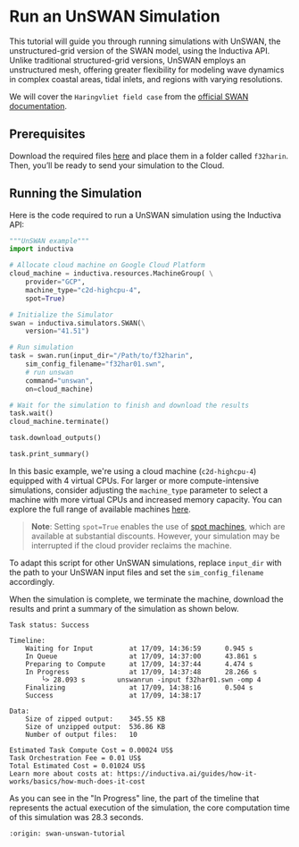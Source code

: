 # Run an UnSWAN Simulation
This tutorial will guide you through running simulations with UnSWAN, the unstructured-grid version of 
the SWAN model, using the Inductiva API. Unlike traditional structured-grid versions, UnSWAN employs 
an unstructured mesh, offering greater flexibility for modeling wave dynamics in complex coastal 
areas, tidal inlets, and regions with varying resolutions.

We will cover the `Haringvliet field case` from the [official SWAN documentation](https://swanmodel.sourceforge.io/download/download.htm).

## Prerequisites
Download the required files [here](https://swanmodel.sourceforge.io/download/zip/f32harin.tar.gz) and place them in a folder called `f32harin`. Then, you’ll be ready to send your simulation to the Cloud.

## Running the Simulation
Here is the code required to run a UnSWAN simulation using the Inductiva API:

```python
"""UnSWAN example"""
import inductiva

# Allocate cloud machine on Google Cloud Platform
cloud_machine = inductiva.resources.MachineGroup( \
    provider="GCP",
    machine_type="c2d-highcpu-4",
	spot=True)

# Initialize the Simulator
swan = inductiva.simulators.SWAN(\
    version="41.51")

# Run simulation
task = swan.run(input_dir="/Path/to/f32harin",
    sim_config_filename="f32har01.swn",
	# run unswan
	command="unswan",
    on=cloud_machine)

# Wait for the simulation to finish and download the results
task.wait()
cloud_machine.terminate()

task.download_outputs()

task.print_summary()
```

In this basic example, we're using a cloud machine (`c2d-highcpu-4`) equipped with 4 virtual CPUs. 
For larger or more compute-intensive simulations, consider adjusting the `machine_type` parameter to select 
a machine with more virtual CPUs and increased memory capacity. You can explore the full range of available machines [here](https://console.inductiva.ai/machine-groups/instance-types).

> **Note**: Setting `spot=True` enables the use of [spot machines](../how-it-works/machines/spot-machines.md), which are available at substantial discounts. 
> However, your simulation may be interrupted if the cloud provider reclaims the machine.

To adapt this script for other UnSWAN simulations, replace `input_dir` with the
path to your UnSWAN input files and set the `sim_config_filename` accordingly.

When the simulation is complete, we terminate the machine, download the results and print a summary of the simulation as shown below.

```
Task status: Success

Timeline:
	Waiting for Input         at 17/09, 14:36:59      0.945 s
	In Queue                  at 17/09, 14:37:00      43.861 s
	Preparing to Compute      at 17/09, 14:37:44      4.474 s
	In Progress               at 17/09, 14:37:48      28.266 s
		└> 28.093 s        unswanrun -input f32har01.swn -omp 4
	Finalizing                at 17/09, 14:38:16      0.504 s
	Success                   at 17/09, 14:38:17      

Data:
	Size of zipped output:    345.55 KB
	Size of unzipped output:  536.86 KB
	Number of output files:   10

Estimated Task Compute Cost = 0.00024 US$
Task Orchestration Fee = 0.01 US$
Total Estimated Cost = 0.01024 US$
Learn more about costs at: https://inductiva.ai/guides/how-it-works/basics/how-much-does-it-cost
```

As you can see in the "In Progress" line, the part of the timeline that represents the actual execution of the simulation, 
the core computation time of this simulation was 28.3 seconds.

```{banner_small}
:origin: swan-unswan-tutorial
```
